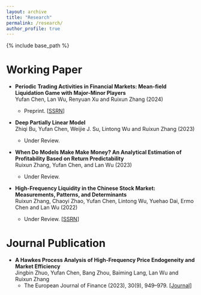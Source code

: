 ```yaml
---
layout: archive
title: "Research"
permalink: /research/
author_profile: true
---
```


{% include base_path %}

Working Paper
==========================
* **Periodic Trading Activities in Financial Markets: Mean-field Liquidation Game with Major-Minor Players** <br> Yufan Chen, Lan Wu, Renyuan Xu and Ruixun Zhang (2024)
  * Preprint. [[SSRN](https://papers.ssrn.com/sol3/papers.cfm?abstract_id=4929201)]

* **Deep Partially Linear Model** <br> Zhiqi Bu, Yufan Chen, Weijie J. Su, Lintong Wu and Ruixun Zhang (2023)
  * Under Review. 

* **When Do Models Make Make Money? An Analytical Estimation of Profitability Based
on Return Predictability** <br> Ruixun Zhang, Yufan Chen, and Lan Wu (2023)
  * Under Review. 

* **High-Frequency Liquidity in the Chinese Stock Market: Measurements, Patterns, and Determinants** <br> Ruixun Zhang, Chaoyi Zhao, Yufan Chen, Lintong Wu, Yuehao Dai, Ermo Chen and Lan Wu (2022)
  * Under Review. [[SSRN](https://papers.ssrn.com/sol3/papers.cfm?abstract_id=4191675)] 


Journal Publication
==========================
* **A Hawkes Process Analysis of High-Frequency Price Endogeneity and Market Efficiency** <br> Jingbin Zhuo, Yufan Chen, Bang Zhou, Baiming Lang, Lan Wu and Ruixun Zhang
  * The European Journal of Finance (2023), 30(9), 949–979. [[Journal](https://doi.org/10.1080/1351847X.2023.2251531)]
